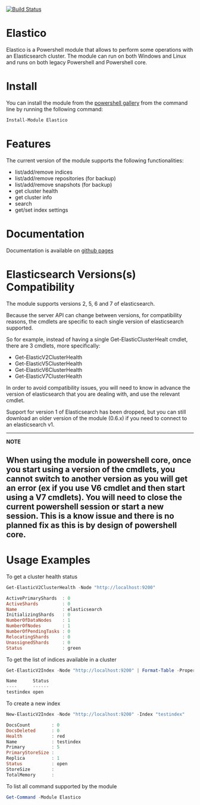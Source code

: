 [![Build Status](https://luigigrilli.visualstudio.com/elastico/_apis/build/status/gigi81.elastico?branchName=master)](https://luigigrilli.visualstudio.com/elastico/_build/latest?definitionId=7&branchName=master)

# Elastico

Elastico is a Powershell module that allows to perform some operations with an Elasticsearch cluster. The module can run on both Windows and Linux and runs on both legacy Powershell and Powershell core.

Install
============

You can install the module from the [powershell gallery](https://www.powershellgallery.com/packages/Elastico) from the command line by running the following command:
```powershell
Install-Module Elastico
```

Features
============

The current version of the module supports the following functionalities:
- list/add/remove indices
- list/add/remove repositories (for backup)
- list/add/remove snapshots (for backup)
- get cluster health
- get cluster info
- search
- get/set index settings

Documentation
============

Documentation is available on [github pages](https://gigi81.github.io/elastico/#Get-ElasticClusterHealth)

Elasticsearch Versions(s) Compatibility
============

The module supports versions 2, 5, 6 and 7 of elasticsearch.

Because the server API can change between versions, for compatibility reasons, the cmdlets are specific to each single version of elasticsearch supported.

So for example, instead of having a single Get-ElasticClusterHealt cmdlet, there are 3 cmdlets, more specifically:
- Get-ElasticV2ClusterHealth
- Get-ElasticV5ClusterHealth
- Get-ElasticV6ClusterHealth
- Get-ElasticV7ClusterHealth

In order to avoid compatibility issues, you will need to know in advance the version of elasticsearch that you are dealing with, and use the relevant cmdlet.

Support for version 1 of Elasticsearch has been dropped, but you can still download an older version of the module (0.6.x) if you need to connect to an elasticsearch v1.

---
**NOTE**

When using the module in powershell core, once you start using a version of the cmdlets, you cannot switch to another version as you will get an error (ex if you use V6 cmdlet and then start using a V7 cmdlets). You will need to close the current powershell session or start a new session.
This is a know issue and there is no planned fix as this is by design of powershell core.
---


Usage Examples
============

To get a cluster health status

```powershell
Get-ElasticV2ClusterHealth -Node "http://localhost:9200"

ActivePrimaryShards  : 0
ActiveShards         : 0
Name                 : elasticsearch
InitializingShards   : 0
NumberOfDataNodes    : 1
NumberOfNodes        : 1
NumberOfPendingTasks : 0
RelocatingShards     : 0
UnassignedShards     : 0
Status               : green
```

To get the list of indices available in a cluster

```powershell
Get-ElasticV2Index -Node "http://localhost:9200" | Format-Table -Property Name,Status

Name      Status
----      ------
testindex open
```

To create a new index

```powershell
New-ElasticV2Index -Node "http://localhost:9200" -Index "testindex"

DocsCount        : 0
DocsDeleted      : 0
Health           : red
Name             : testindex
Primary          : 5
PrimaryStoreSize :
Replica          : 1
Status           : open
StoreSize        :
TotalMemory      :
```

To list all command supported by the module

```powershell
Get-Command -Module Elastico
```
